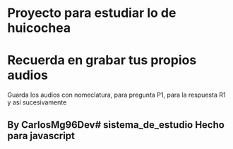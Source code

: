 # Proyecto para estudiar lo de huicochea

# Recuerda en grabar tus propios audios
Guarda los audios con nomeclatura, para pregunta P1, para la respuesta R1 y así sucesivamente

## By CarlosMg96Dev# sistema_de_estudio Hecho para javascript
